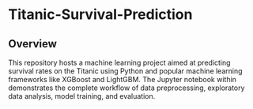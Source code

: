 # Titanic-Survival-Prediction

## Overview
This repository hosts a machine learning project aimed at predicting survival rates on the Titanic using Python and popular machine learning frameworks like XGBoost and LightGBM. The Jupyter notebook within demonstrates the complete workflow of data preprocessing, exploratory data analysis, model training, and evaluation.
